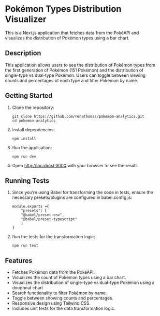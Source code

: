 # Pokémon Types Distribution Visualizer

This is a Next.js application that fetches data from the PokéAPI and visualizes the distribution of Pokémon types using a bar chart.

## Description

This application allows users to see the distribution of Pokémon types from the first generation of Pokémon (151 Pokémon) and the distribution of single-type vs dual-type Pokémon.
Users can toggle between viewing counts and percentages of each type and filter Pokémon by name.

## Getting Started

1. Clone the repository:

   ```
   git clone https://github.com/renathomas/pokemon-analytics.git
   cd pokemon-analytics

   ```

2. Install dependencies:

   ```
   npm install

   ```

3. Run the application:

   ```
   npm run dev

   ```

4. Open [http://localhost:3000](http://localhost:3000) with your browser to see the result.

## Running Tests

1. Since you're using Babel for transforming the code in tests, ensure the necessary presets/plugins are configured in babel.config.js:
   ```
   module.exports ={
       "presets": [
       "@babel/preset-env",
       "@babel/preset-typescript"
       ]
   }
   ```
2. Run the tests for the transformation logic:
   ```
   npm run test
   ```

## Features

- Fetches Pokémon data from the PokéAPI.
- Visualizes the count of Pokémon types using a bar chart.
- Visualizes the distribution of single-type vs dual-type Pokémon using a doughnut chart
- Search functionality to filter Pokémon by name.
- Toggle between showing counts and percentages.
- Responsive design using Tailwind CSS.
- Includes unit tests for the data transformation logic.
